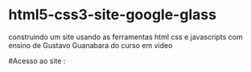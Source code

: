 # html5-css3-site-google-glass
 construindo um site usando  as ferramentas html css e javascripts com ensino de Gustavo Guanabara do curso em video
 
 #Acesso ao site :
 
 [](https://leandroluizpereira.github.io/site-google-glass/)
